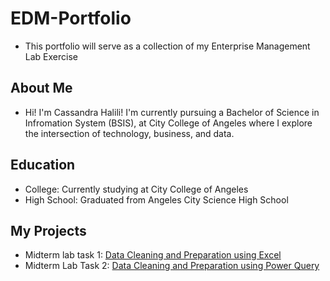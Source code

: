 # EDM-Portfolio
- This portfolio will serve as a collection of my Enterprise Management Lab Exercise
## About Me
- Hi! I'm Cassandra Halili! I'm currently pursuing a Bachelor of Science in Infromation System (BSIS), at City College of Angeles where I explore the intersection of technology, business, and data.
## Education
- College: Currently studying at City College of Angeles
- High School: Graduated from Angeles City Science High School

## My Projects
- Midterm lab task 1: [Data Cleaning and Preparation using Excel](https://cmhalili.github.io/Midterm-Lab-Task-1/)
- Midterm Lab Task 2: [Data Cleaning and Preparation using Power Query](https://cmhalili.github.io/Midterm-Lab-Task-2/)

